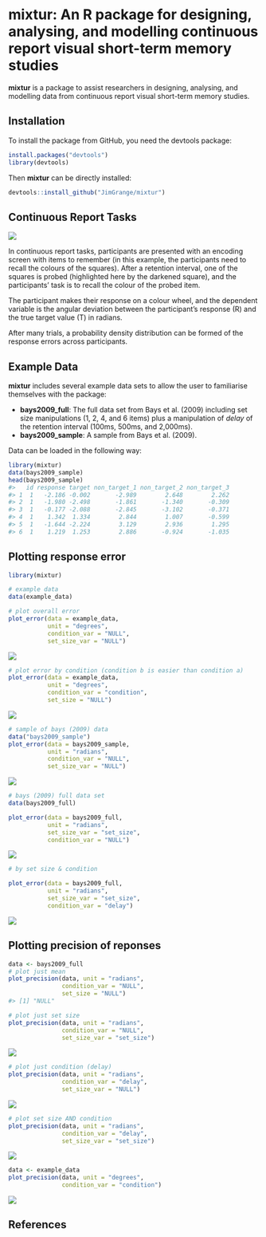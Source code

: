 
# mixtur: An R package for designing, analysing, and modelling continuous report visual short-term memory studies

**mixtur** is a package to assist researchers in designing, analysing,
and modelling data from continuous report visual short-term memory
studies.

## Installation

To install the package from GitHub, you need the devtools package:

``` r
install.packages("devtools")
library(devtools)
```

Then **mixtur** can be directly installed:

``` r
devtools::install_github("JimGrange/mixtur")
```

## Continuous Report Tasks

![](images/overview.png)

In continuous report tasks, participants are presented with an encoding
screen with items to remember (in this example, the participants need to
recall the colours of the squares). After a retention interval, one of
the squares is probed (highlighted here by the darkened square), and the
participants’ task is to recall the colour of the probed item.

The participant makes their response on a colour wheel, and the
dependent variable is the angular deviation between the participant’s
response (R) and the true target value (T) in radians.

After many trials, a probability density distribution can be formed of
the response errors across participants.

## Example Data

**mixtur** includes several example data sets to allow the user to
familiarise themselves with the package:

  - **bays2009\_full**: The full data set from Bays et al. (2009)
    including set size manipulations (1, 2, 4, and 6 items) plus a
    manipulation of *delay* of the retention interval (100ms, 500ms, and
    2,000ms).
  - **bays2009\_sample**: A sample from Bays et al. (2009).

Data can be loaded in the following way:

``` r
library(mixtur)
data(bays2009_sample)
head(bays2009_sample)
#>   id response target non_target_1 non_target_2 non_target_3
#> 1  1   -2.186 -0.002       -2.989        2.648        2.262
#> 2  1   -1.980 -2.498       -1.861       -1.340       -0.309
#> 3  1   -0.177 -2.088       -2.845       -3.102       -0.371
#> 4  1    1.342  1.334        2.844        1.007       -0.599
#> 5  1   -1.644 -2.224        3.129        2.936        1.295
#> 6  1    1.219  1.253        2.886       -0.924       -1.035
```

## Plotting response error

``` r
library(mixtur)

# example data
data(example_data)

# plot overall error
plot_error(data = example_data, 
           unit = "degrees", 
           condition_var = "NULL", 
           set_size_var = "NULL")
```

![](man/figures/README-unnamed-chunk-3-1.png)<!-- -->

``` r
# plot error by condition (condition b is easier than condition a)
plot_error(data = example_data, 
           unit = "degrees", 
           condition_var = "condition", 
           set_size = "NULL")
```

![](man/figures/README-unnamed-chunk-4-1.png)<!-- -->

``` r
# sample of bays (2009) data
data("bays2009_sample")
plot_error(data = bays2009_sample, 
           unit = "radians", 
           condition_var = "NULL", 
           set_size_var = "NULL")
```

![](man/figures/README-unnamed-chunk-5-1.png)<!-- -->

``` r
# bays (2009) full data set
data(bays2009_full)

plot_error(data = bays2009_full,
           unit = "radians",
           set_size_var = "set_size", 
           condition_var = "NULL")
```

![](man/figures/README-unnamed-chunk-6-1.png)<!-- -->

``` r
# by set size & condition

plot_error(data = bays2009_full,
           unit = "radians",
           set_size_var = "set_size", 
           condition_var = "delay")
```

![](man/figures/README-unnamed-chunk-7-1.png)<!-- -->

## Plotting precision of reponses

``` r
data <- bays2009_full
# plot just mean
plot_precision(data, unit = "radians",
               condition_var = "NULL",
               set_size = "NULL")
#> [1] "NULL"
```

``` r
# plot just set size
plot_precision(data, unit = "radians",
               condition_var = "NULL",
               set_size_var = "set_size")
```

![](man/figures/README-unnamed-chunk-9-1.png)<!-- -->

``` r
# plot just condition (delay)
plot_precision(data, unit = "radians",
               condition_var = "delay",
               set_size_var = "NULL")
```

![](man/figures/README-unnamed-chunk-10-1.png)<!-- -->

``` r
# plot set size AND condition
plot_precision(data, unit = "radians",
               condition_var = "delay",
               set_size_var = "set_size")
```

![](man/figures/README-unnamed-chunk-11-1.png)<!-- -->

``` r
data <- example_data
plot_precision(data, unit = "degrees", 
               condition_var = "condition")
```

![](man/figures/README-unnamed-chunk-12-1.png)<!-- -->

## References
